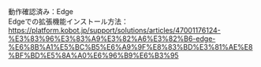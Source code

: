 動作確認済み：Edge<br>
Edgeでの拡張機能インストール方法：https://platform.kobot.jp/support/solutions/articles/47001176124-%E3%83%96%E3%83%A9%E3%82%A6%E3%82%B6-edge-%E6%8B%A1%E5%BC%B5%E6%A9%9F%E8%83%BD%E3%81%AE%E8%BF%BD%E5%8A%A0%E6%96%B9%E6%B3%95<br>
